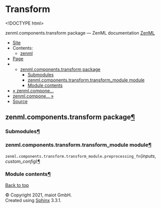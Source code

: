 # Transform

&lt;!DOCTYPE html&gt;

zenml.components.transform package — ZenML documentation  [ZenML](https://github.com/maiot-io/zenml/tree/e2cf3eb9599a3b31a4ee646048d90127dfdbb178/docs/sphinx_docs/_build/html/index.html)

*  [Site](https://github.com/maiot-io/zenml/tree/e2cf3eb9599a3b31a4ee646048d90127dfdbb178/docs/sphinx_docs/_build/html/index.html)
  * Contents:
    * [zenml](https://github.com/maiot-io/zenml/tree/e2cf3eb9599a3b31a4ee646048d90127dfdbb178/docs/sphinx_docs/_build/html/modules.html)
*  [Page](zenml.components.transform.md)
  * * [zenml.components.transform package](zenml.components.transform.md)
      * [Submodules](zenml.components.transform.md#submodules)
      * [zenml.components.transform.transform\_module module](zenml.components.transform.md#module-zenml.components.transform.transform_module)
      * [Module contents](zenml.components.transform.md#module-zenml.components.transform)
* [ « zenml.compone...](zenml.components.trainer.md)
* [ zenml.compone... »](zenml.components.transform_simple.md)
*  [Source](https://github.com/maiot-io/zenml/tree/e2cf3eb9599a3b31a4ee646048d90127dfdbb178/docs/sphinx_docs/_build/html/_sources/zenml.components.transform.rst.txt)

## zenml.components.transform package[¶](zenml.components.transform.md#zenml-components-transform-package)

### Submodules[¶](zenml.components.transform.md#submodules)

### zenml.components.transform.transform\_module module[¶](zenml.components.transform.md#module-zenml.components.transform.transform_module)

 `zenml.components.transform.transform_module.preprocessing_fn`\(_inputs_, _custom\_config_\)[¶](zenml.components.transform.md#zenml.components.transform.transform_module.preprocessing_fn)

### Module contents[¶](zenml.components.transform.md#module-zenml.components.transform)

 [Back to top](zenml.components.transform.md)

 © Copyright 2021, maiot GmbH.  
 Created using [Sphinx](http://sphinx-doc.org/) 3.3.1.  



